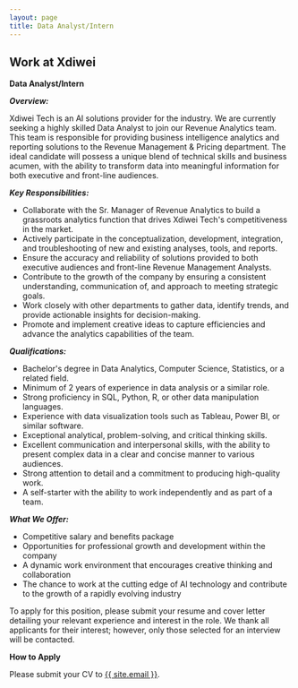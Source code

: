 ```yaml
---
layout: page
title: Data Analyst/Intern
---
```

<div class="col-lg-12 text-center">
	<h2 class="section-heading text-uppercase">Work at Xdiwei</h2>
</div>


**Data Analyst/Intern**

***Overview:***

Xdiwei Tech is an AI solutions provider for the industry. We are currently seeking a highly skilled Data Analyst to join our Revenue Analytics team. This team is responsible for providing business intelligence analytics and reporting solutions to the Revenue Management & Pricing department. The ideal candidate will possess a unique blend of technical skills and business acumen, with the ability to transform data into meaningful information for both executive and front-line audiences.

***Key Responsibilities:***

- Collaborate with the Sr. Manager of Revenue Analytics to build a grassroots analytics function that drives Xdiwei Tech's competitiveness in the market.
- Actively participate in the conceptualization, development, integration, and troubleshooting of new and existing analyses, tools, and reports.
- Ensure the accuracy and reliability of solutions provided to both executive audiences and front-line Revenue Management Analysts.
- Contribute to the growth of the company by ensuring a consistent understanding, communication of, and approach to meeting strategic goals.
- Work closely with other departments to gather data, identify trends, and provide actionable insights for decision-making.
- Promote and implement creative ideas to capture efficiencies and advance the analytics capabilities of the team.

***Qualifications:***

- Bachelor's degree in Data Analytics, Computer Science, Statistics, or a related field.
- Minimum of 2 years of experience in data analysis or a similar role.
- Strong proficiency in SQL, Python, R, or other data manipulation languages.
- Experience with data visualization tools such as Tableau, Power BI, or similar software.
- Exceptional analytical, problem-solving, and critical thinking skills.
- Excellent communication and interpersonal skills, with the ability to present complex data in a clear and concise manner to various audiences.
- Strong attention to detail and a commitment to producing high-quality work.
- A self-starter with the ability to work independently and as part of a team.

***What We Offer:***

- Competitive salary and benefits package
- Opportunities for professional growth and development within the company
- A dynamic work environment that encourages creative thinking and collaboration
- The chance to work at the cutting edge of AI technology and contribute to the growth of a rapidly evolving industry

To apply for this position, please submit your resume and cover letter detailing your relevant experience and interest in the role. We thank all applicants for their interest; however, only those selected for an interview will be contacted.


**How to Apply**

Please submit your CV to <a href="mailto:{{ site.email }}">{{ site.email }}</a>.
